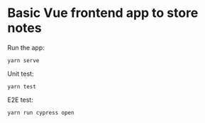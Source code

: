 # Basic Vue frontend app to store notes

Run the app:

```yarn serve```

Unit test:

```yarn test```

E2E test:

```yarn run cypress open```
